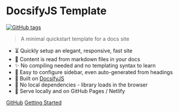<!-- TODO: Update title -->
# DocsifyJS Template

[![GitHub tags](https://img.shields.io/github/tag/MichaelCurrin/docsify-js-template.svg)](https://GitHub.com/MichaelCurrin/docsify-js-template/tags/) <!-- TODO: Update username and repo name -->

> A minimal quickstart template for a docs site <!-- TODO: Replace with your description -->

<!-- TODO: Update to match your project's benefits/features. Git emojis work great here. -->

- :hourglass_flowing_sand: Quickly setup an elegant, responsive, fast site
- :open_file_folder: Content is read from markdown files in your docs
- :sparkles: No compiling needed and no templating syntax to learn
- :hammer: Easy to configure sidebar, even auto-generated from headings
- :nut_and_bolt: Built on [DocsifyJS](https://docsify.js.org/)
- :pushpin: No local dependencies - library loads in the browser
- :pizza: Serve locally and on GitHub Pages / Netlify


[GitHub](https://github.com/MichaelCurrin/docsify-js-template/) <!-- TODO: Use your repo's path.-->
[Getting Started](#docsifyjs-template-homepage) <!-- TODO: Use ID of homepage heading i.e. based on H1 of README.md - make sure this is DIFFERENT to the cover's heading -->
